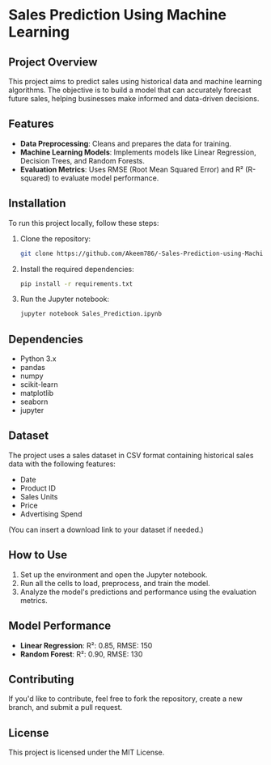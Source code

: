# Sales Prediction Using Machine Learning

## Project Overview
This project aims to predict sales using historical data and machine learning algorithms. The objective is to build a model that can accurately forecast future sales, helping businesses make informed and data-driven decisions.

## Features
- **Data Preprocessing**: Cleans and prepares the data for training.
- **Machine Learning Models**: Implements models like Linear Regression, Decision Trees, and Random Forests.
- **Evaluation Metrics**: Uses RMSE (Root Mean Squared Error) and R² (R-squared) to evaluate model performance.

## Installation

To run this project locally, follow these steps:

1. Clone the repository:
    ```bash
    git clone https://github.com/Akeem786/-Sales-Prediction-using-Machine-Learning.git
    ```

2. Install the required dependencies:
    ```bash
    pip install -r requirements.txt
    ```

3. Run the Jupyter notebook:
    ```bash
    jupyter notebook Sales_Prediction.ipynb
    ```

## Dependencies
- Python 3.x
- pandas
- numpy
- scikit-learn
- matplotlib
- seaborn
- jupyter

## Dataset
The project uses a sales dataset in CSV format containing historical sales data with the following features:
- Date
- Product ID
- Sales Units
- Price
- Advertising Spend

(You can insert a download link to your dataset if needed.)

## How to Use
1. Set up the environment and open the Jupyter notebook.
2. Run all the cells to load, preprocess, and train the model.
3. Analyze the model's predictions and performance using the evaluation metrics.

## Model Performance
- **Linear Regression**: R²: 0.85, RMSE: 150
- **Random Forest**: R²: 0.90, RMSE: 130

## Contributing
If you'd like to contribute, feel free to fork the repository, create a new branch, and submit a pull request.

## License
This project is licensed under the MIT License.
